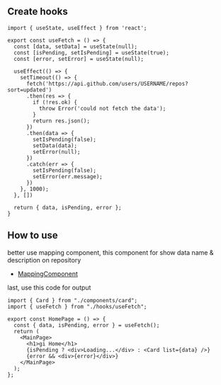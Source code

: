## Create hooks

```
import { useState, useEffect } from 'react';

export const useFetch = () => {
  const [data, setData] = useState(null);
  const [isPending, setIsPending] = useState(true);
  const [error, setError] = useState(null);

  useEffect(() => {
    setTimeout(() => {
      fetch('https://api.github.com/users/USERNAME/repos?sort=updated')
      .then(res => {
        if (!res.ok) {
          throw Error('could not fetch the data');
        }
        return res.json();
      })
      .then(data => {
        setIsPending(false);
        setData(data);
        setError(null);
      })
      .catch(err => {
        setIsPending(false);
        setError(err.message);
      })
    }, 1000);
  }, [])

  return { data, isPending, error };
}
```

## How to use

better use mapping component, this component for show data name & description on repository

- [MappingComponent](https://github.com/Id-Yuu/myr-component/blob/main/Component/MappingComponent_ID.md)

last, use this code for output

```
import { Card } from "./components/card";
import { useFetch } from "./hooks/useFetch";

export const HomePage = () => {
  const { data, isPending, error } = useFetch();
  return (
    <MainPage>
      <h1>gi Home</h1>
      {isPending ? <div>Loading...</div> : <Card list={data} />}
      {error && <div>{error}</div>}
    </MainPage>
  );
};
```
